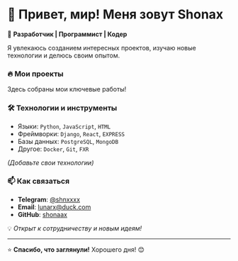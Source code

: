 # 👋 Привет, мир! Меня зовут Shonax 

🚀 **Разработчик | Программист | Кодер**  

Я увлекаюсь созданием интересных проектов, изучаю новые технологии и делюсь своим опытом.  

### 🔥 Мои проекты  

Здесь собраны мои ключевые работы!



### 🛠️ Технологии и инструменты  

- Языки: `Python`, `JavaScript`, `HTML`  
- Фреймворки: `Django`, `React`, `EXPRESS`  
- Базы данных: `PostgreSQL`, `MongoDB`  
- Другое: `Docker`, `Git`, `FXR`  

*(Добавьте свои технологии)*  

### 📫 Как связаться  

- **Telegram**: [@shnxxxx](https://t.me/shnxxxx)  
- **Email**: lunarx@duck.com  
- **GitHub**: [shonaax](https://github.com/shonaax)  

💡 *Открыт к сотрудничеству и новым идеям!*  

---

⭐ **Спасибо, что заглянули!** Хорошего дня! 😊  